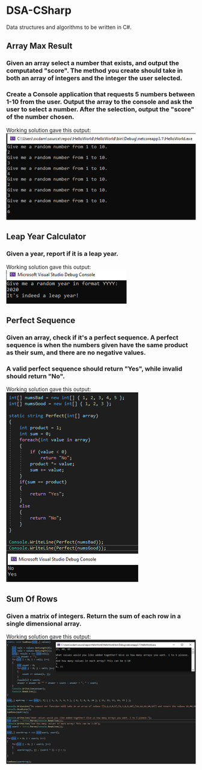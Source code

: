 # DSA-CSharp
Data structures and algorithms to be written in C#.

## Array Max Result
### Given an array select a number that exists, and output the computated "score". The method you create should take in both an array of integers and the integer the user selected.
### Create a Console application that requests 5 numbers between 1-10 from the user. Output the array to the console and ask the user to select a number. After the selection, output the "score" of the number chosen.

Working solution gave this output:
![Image of solution output](images/max-array-snip.PNG)



## Leap Year Calculator
### Given a year, report if it is a leap year.

Working solution gave this output:
![Image of solution output](images/leap-year.PNG)



## Perfect Sequence
### Given an array, check if it's a perfect sequence. A perfect sequence is when the numbers given have the same product as their sum, and there are no negative values.
### A valid perfect sequence should return "Yes", while invalid should return "No".

Working solution gave this output:
![Image of solution output](images/perfect-sequence.PNG)



## Sum Of Rows
### Given a matrix of integers. Return the sum of each row in a single dimensional array.

Working solution gave this output:
![Image of solution output](images/sum-rows.PNG)

